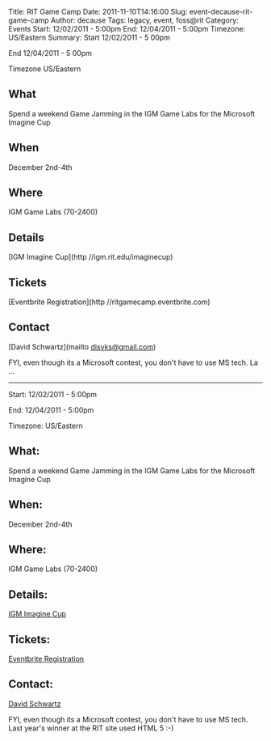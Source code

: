 Title: RIT Game Camp
Date: 2011-11-10T14:16:00
Slug: event-decause-rit-game-camp
Author: decause
Tags: legacy, event, foss@rit
Category: Events
Start: 12/02/2011 - 5:00pm
End: 12/04/2011 - 5:00pm
Timezone: US/Eastern
Summary: 
	Start  12/02/2011 - 5 00pm

End  12/04/2011 - 5 00pm

Timezone  US/Eastern

## What 

Spend a weekend Game Jamming in the IGM Game Labs for the Microsoft Imagine
Cup

## When 

December 2nd-4th

## Where 

IGM Game Labs (70-2400)

## Details 

[IGM Imagine Cup](http //igm.rit.edu/imaginecup)

## Tickets 

[Eventbrite Registration](http //ritgamecamp.eventbrite.com)

## Contact 

[David Schwartz](mailto disvks@gmail.com)

FYI, even though its a Microsoft contest, you don't have to use MS tech. La ... 

---
Start: 12/02/2011 - 5:00pm

End: 12/04/2011 - 5:00pm

Timezone: US/Eastern

## What:

Spend a weekend Game Jamming in the IGM Game Labs for the Microsoft Imagine
Cup

## When:

December 2nd-4th

## Where:

IGM Game Labs (70-2400)

## Details:

[IGM Imagine Cup](http://igm.rit.edu/imaginecup)

## Tickets:

[Eventbrite Registration](http://ritgamecamp.eventbrite.com)

## Contact:

[David Schwartz](mailto:disvks@gmail.com)

FYI, even though its a Microsoft contest, you don't have to use MS tech. Last
year's winner at the RIT site used HTML 5 :-)

